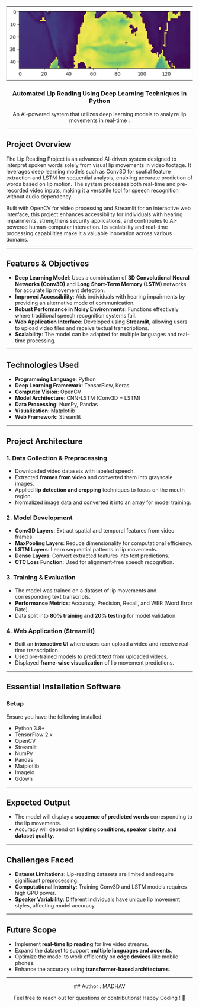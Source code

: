 <!-- PROJECT LOGO -->
<div align="center">
  <img src="/lip_reading.png" alt="Lip Reading Project Logo" width="600">
  <h3 align="center">Automated Lip Reading Using Deep Learning Techniques in Python</h3>
  <p align="center">
   An AI-powered system that utilizes deep learning models to analyze lip movements in real-time .
  </p>
</div>
<hr>

## Project Overview

The Lip Reading Project is an advanced AI-driven system designed to interpret spoken words solely from visual lip movements in video footage. It leverages deep learning models such as Conv3D for spatial feature extraction and LSTM for sequential analysis, enabling accurate prediction of words based on lip motion. The system processes both real-time and pre-recorded video inputs, making it a versatile tool for speech recognition without audio dependency.

Built with OpenCV for video processing and Streamlit for an interactive web interface, this project enhances accessibility for individuals with hearing impairments, strengthens security applications, and contributes to AI-powered human-computer interaction. Its scalability and real-time processing capabilities make it a valuable innovation across various domains.
<hr>

## Features & Objectives

- **Deep Learning Model**: Uses a combination of **3D Convolutional Neural Networks (Conv3D)** and **Long Short-Term Memory (LSTM)** networks for accurate lip movement detection.
- **Improved Accessibility**: Aids individuals with hearing impairments by providing an alternative mode of communication.
- **Robust Performance in Noisy Environments**: Functions effectively where traditional speech recognition systems fail.
- **Web Application Interface**: Developed using **Streamlit**, allowing users to upload video files and receive textual transcriptions.
- **Scalability**: The model can be adapted for multiple languages and real-time processing.
<hr>

## Technologies Used

- **Programming Language**: Python
- **Deep Learning Framework**: TensorFlow, Keras
- **Computer Vision**: OpenCV
- **Model Architecture**: CNN-LSTM (Conv3D + LSTM)
- **Data Processing**: NumPy, Pandas
- **Visualization**: Matplotlib
- **Web Framework**: Streamlit
<hr>

## Project Architecture

### 1. Data Collection & Preprocessing

- Downloaded video datasets with labeled speech.
- Extracted **frames from video** and converted them into grayscale images.
- Applied **lip detection and cropping** techniques to focus on the mouth region.
- Normalized image data and converted it into an array for model training.

### 2. Model Development

- **Conv3D Layers**: Extract spatial and temporal features from video frames.
- **MaxPooling Layers**: Reduce dimensionality for computational efficiency.
- **LSTM Layers**: Learn sequential patterns in lip movements.
- **Dense Layers**: Convert extracted features into text predictions.
- **CTC Loss Function**: Used for alignment-free speech recognition.

### 3. Training & Evaluation

- The model was trained on a dataset of lip movements and corresponding text transcripts.
- **Performance Metrics**: Accuracy, Precision, Recall, and WER (Word Error Rate).
- Data split into **80% training and 20% testing** for model validation.

### 4. Web Application (Streamlit)

- Built an **interactive UI** where users can upload a video and receive real-time transcription.
- Used pre-trained models to predict text from uploaded videos.
- Displayed **frame-wise visualization** of lip movement predictions.
<hr>

## Essential Installation Software

### Setup

Ensure you have the following installed:

- Python 3.8+
- TensorFlow 2.x
- OpenCV
- Streamlit
- NumPy
- Pandas
- Matplotlib
- Imageio
- Gdown
<hr>

## Expected Output

- The model will display a **sequence of predicted words** corresponding to the lip movements.
- Accuracy will depend on **lighting conditions, speaker clarity, and dataset quality**.
<hr>

## Challenges Faced

- **Dataset Limitations**: Lip-reading datasets are limited and require significant preprocessing.
- **Computational Intensity**: Training Conv3D and LSTM models requires high GPU power.
- **Speaker Variability**: Different individuals have unique lip movement styles, affecting model accuracy.
<hr>

## Future Scope

- Implement **real-time lip reading** for live video streams.
- Expand the dataset to support **multiple languages and accents**.
- Optimize the model to work efficiently on **edge devices** like mobile phones.
- Enhance the accuracy using **transformer-based architectures**.
<hr>

<div align="center">
## Author : MADHAV

Feel free to reach out for questions or contributions!
Happy Coding ! 🚀
</div>
